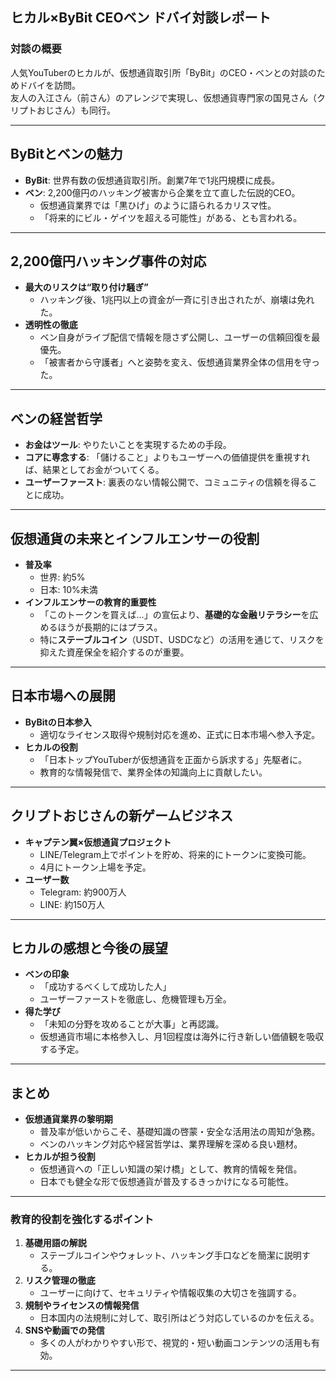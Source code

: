 

## ヒカル×ByBit CEOベン ドバイ対談レポート

### 対談の概要
人気YouTuberのヒカルが、仮想通貨取引所「ByBit」のCEO・ベンとの対談のためドバイを訪問。  
友人の入江さん（前さん）のアレンジで実現し、仮想通貨専門家の国見さん（クリプトおじさん）も同行。

---

## ByBitとベンの魅力
- **ByBit**: 世界有数の仮想通貨取引所。創業7年で1兆円規模に成長。  
- **ベン**: 2,200億円のハッキング被害から企業を立て直した伝説的CEO。  
  - 仮想通貨業界では「黒ひげ」のように語られるカリスマ性。  
  - 「将来的にビル・ゲイツを超える可能性」がある、とも言われる。

---

## 2,200億円ハッキング事件の対応
- **最大のリスクは“取り付け騒ぎ”**  
  - ハッキング後、1兆円以上の資金が一斉に引き出されたが、崩壊は免れた。  
- **透明性の徹底**  
  - ベン自身がライブ配信で情報を隠さず公開し、ユーザーの信頼回復を最優先。  
  - 「被害者から守護者」へと姿勢を変え、仮想通貨業界全体の信用を守った。

---

## ベンの経営哲学
- **お金はツール**: やりたいことを実現するための手段。  
- **コアに専念する**: 「儲けること」よりもユーザーへの価値提供を重視すれば、結果としてお金がついてくる。  
- **ユーザーファースト**: 裏表のない情報公開で、コミュニティの信頼を得ることに成功。

---

## 仮想通貨の未来とインフルエンサーの役割
- **普及率**  
  - 世界: 約5%  
  - 日本: 10%未満
- **インフルエンサーの教育的重要性**  
  - 「このトークンを買えば…」の宣伝より、**基礎的な金融リテラシー**を広めるほうが長期的にはプラス。  
  - 特に**ステーブルコイン**（USDT、USDCなど）の活用を通じて、リスクを抑えた資産保全を紹介するのが重要。

---

## 日本市場への展開
- **ByBitの日本参入**  
  - 適切なライセンス取得や規制対応を進め、正式に日本市場へ参入予定。  
- **ヒカルの役割**  
  - 「日本トップYouTuberが仮想通貨を正面から訴求する」先駆者に。  
  - 教育的な情報発信で、業界全体の知識向上に貢献したい。

---

## クリプトおじさんの新ゲームビジネス
- **キャプテン翼×仮想通貨プロジェクト**  
  - LINE/Telegram上でポイントを貯め、将来的にトークンに変換可能。  
  - 4月にトークン上場を予定。  
- **ユーザー数**  
  - Telegram: 約900万人  
  - LINE: 約150万人

---

## ヒカルの感想と今後の展望
- **ベンの印象**  
  - 「成功するべくして成功した人」  
  - ユーザーファーストを徹底し、危機管理も万全。
- **得た学び**  
  - 「未知の分野を攻めることが大事」と再認識。  
  - 仮想通貨市場に本格参入し、月1回程度は海外に行き新しい価値観を吸収する予定。

---

## まとめ
- **仮想通貨業界の黎明期**  
  - 普及率が低いからこそ、基礎知識の啓蒙・安全な活用法の周知が急務。  
  - ベンのハッキング対応や経営哲学は、業界理解を深める良い題材。
- **ヒカルが担う役割**  
  - 仮想通貨への「正しい知識の架け橋」として、教育的情報を発信。  
  - 日本でも健全な形で仮想通貨が普及するきっかけになる可能性。

---

### 教育的役割を強化するポイント
1. **基礎用語の解説**  
   - ステーブルコインやウォレット、ハッキング手口などを簡潔に説明する。
2. **リスク管理の徹底**  
   - ユーザーに向けて、セキュリティや情報収集の大切さを強調する。
3. **規制やライセンスの情報発信**  
   - 日本国内の法規制に対して、取引所はどう対応しているのかを伝える。
4. **SNSや動画での発信**  
   - 多くの人がわかりやすい形で、視覚的・短い動画コンテンツの活用も有効。

---

